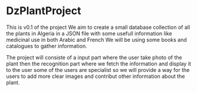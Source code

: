 # DzPlantProject

This is v0.1 of the project
We aim to create a small database collection of all the plants in Algeria in a JSON file with some usefull information like medicinal use in both Arabic and French
We will be using some books and catalogues to gather information.


The project will consiste of a input part where the user take photo of the plant then the recognition part where we fetch the information and display it to the user
some of the users are specialist so we will provide a way for the users to add more clear images and contribut other information about the plant.
